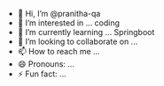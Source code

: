- 👋 Hi, I’m @pranitha-qa
- 👀 I’m interested in ... coding
- 🌱 I’m currently learning ... Springboot
- 💞️ I’m looking to collaborate on ...
- 📫 How to reach me ...
- 😄 Pronouns: ...
- ⚡ Fun fact: ...

<!---
pranitha-qa/pranitha-qa is a ✨ special ✨ repository because its `README.md` (this file) appears on your GitHub profile.
You can click the Preview link to take a look at your changes.
--->
